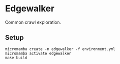 # Edgewalker

Common crawl exploration.

## Setup

```
micromamba create -n edgewalker -f environment.yml
micromamba activate edgewalker
make build
```
